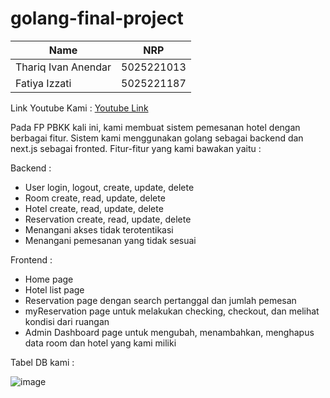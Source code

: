 # golang-final-project

| Name           | NRP        |
| ---            | ---        | 
| Thariq Ivan Anendar | 5025221013 | 
| Fatiya Izzati | 5025221187 |

Link Youtube Kami : [Youtube Link](https://youtu.be/jMJ-7cfjMLo)

Pada FP PBKK kali ini, kami membuat sistem pemesanan hotel dengan berbagai fitur. Sistem kami menggunakan golang sebagai backend dan next.js sebagai fronted. Fitur-fitur yang kami bawakan yaitu : 

Backend :
- User login, logout, create, update, delete
- Room create, read, update, delete
- Hotel create, read, update, delete
- Reservation create, read, update, delete
- Menangani akses tidak terotentikasi
- Menangani pemesanan yang tidak sesuai

Frontend :
- Home page
- Hotel list page
- Reservation page dengan search pertanggal dan jumlah pemesan
- myReservation page untuk melakukan checking, checkout, dan melihat kondisi dari ruangan
- Admin Dashboard page untuk mengubah, menambahkan, menghapus data room dan hotel yang kami miliki

Tabel DB kami :

![image](https://github.com/user-attachments/assets/b92254fe-4672-422f-a02d-076f34b4c1ab)

